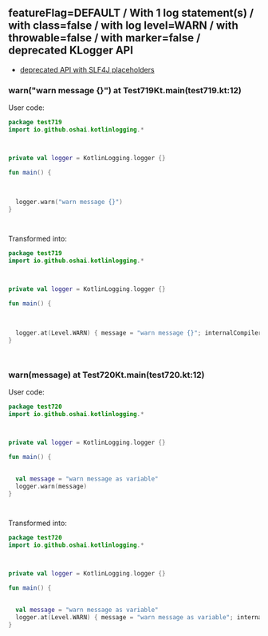 ## featureFlag=DEFAULT / With 1 log statement(s) / with class=false / with log level=WARN / with throwable=false / with marker=false / deprecated KLogger API

* [deprecated API with SLF4J placeholders](deprecated-slf4j-placeholders.md)

###  warn("warn message {}") at Test719Kt.main(test719.kt:12)

User code:
```kotlin
package test719
import io.github.oshai.kotlinlogging.*



private val logger = KotlinLogging.logger {}

fun main() {
  
  
  
  logger.warn("warn message {}")
}




```
  
Transformed into:
```kotlin
package test719
import io.github.oshai.kotlinlogging.*



private val logger = KotlinLogging.logger {}

fun main() {
  
  
  
  logger.at(Level.WARN) { message = "warn message {}"; internalCompilerData = KLoggingEventBuilder.InternalCompilerData(messageTemplate = ""warn message {}"", className = "test719.Test719Kt", methodName = "main", fileName = "test719.kt", lineNumber = 12)
}




```

###  warn(message) at Test720Kt.main(test720.kt:12)

User code:
```kotlin
package test720
import io.github.oshai.kotlinlogging.*



private val logger = KotlinLogging.logger {}

fun main() {
  
  
  val message = "warn message as variable"
  logger.warn(message)
}




```
  
Transformed into:
```kotlin
package test720
import io.github.oshai.kotlinlogging.*



private val logger = KotlinLogging.logger {}

fun main() {
  
  
  val message = "warn message as variable"
  logger.at(Level.WARN) { message = "warn message as variable"; internalCompilerData = KLoggingEventBuilder.InternalCompilerData(messageTemplate = "message", className = "test720.Test720Kt", methodName = "main", fileName = "test720.kt", lineNumber = 12)
}




```
